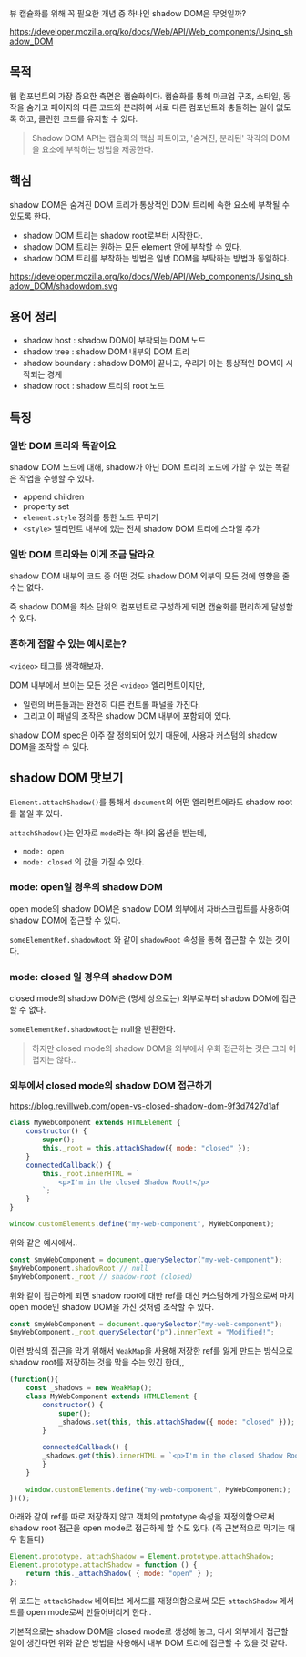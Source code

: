
뷰 캡슐화를 위해 꼭 필요한 개념 중 하나인 shadow DOM은 무엇일까?

https://developer.mozilla.org/ko/docs/Web/API/Web_components/Using_shadow_DOM

## 목적

웹 컴포넌트의 가장 중요한 측면은 캡슐화이다. 
캡슐화를 통해 마크업 구조, 스타일, 동작을 숨기고 페이지의 다른 코드와 분리하여 서로 다른 컴포넌트와 충돌하는 일이 없도록 하고, 클린한 코드를 유지할 수 있다.

>Shadow DOM API는 캡슐화의 핵심 파트이고, '숨겨진, 분리된' 각각의 DOM을 요소에 부착하는 방법을 제공한다.

## 핵심

shadow DOM은 숨겨진 DOM 트리가 통상적인 DOM 트리에 속한 요소에 부착될 수 있도록 한다.
- shadow DOM 트리는 shadow root로부터 시작한다.
- shadow DOM 트리는 원하는 모든 element 안에 부착할 수 있다.
- shadow DOM 트리를 부착하는 방법은 일반 DOM을 부탁하는 방법과 동일하다.

https://developer.mozilla.org/ko/docs/Web/API/Web_components/Using_shadow_DOM/shadowdom.svg

## 용어 정리

- shadow host : shadow DOM이 부착되는 DOM 노드
- shadow tree : shadow DOM 내부의 DOM 트리
- shadow boundary : shadow DOM이 끝나고, 우리가 아는 통상적인 DOM이 시작되는 경계
- shadow root : shadow 트리의 root 노드

## 특징

### 일반 DOM 트리와 똑같아요 

shadow DOM 노드에 대해, shadow가 아닌 DOM 트리의 노드에 가할 수 있는 똑같은 작업을 수행할 수 있다.
- append children
- property set
- `element.style` 정의를 통한 노드 꾸미기
- `<style>` 엘리먼트 내부에 있는 전체 shadow DOM 트리에 스타일 추가

### 일반 DOM 트리와는 이게 조금 달라요

shadow DOM 내부의 코드 중 어떤 것도 shadow DOM 외부의 모든 것에 영향을 줄 수는 없다.

즉 shadow DOM을 최소 단위의 컴포넌트로 구성하게 되면 캡슐화를 편리하게 달성할 수 있다.

### 흔하게 접할 수 있는 예시로는?

`<video>` 태그를 생각해보자.

DOM 내부에서 보이는 모든 것은 `<video>` 엘리먼트이지만,
- 일련의 버튼들과는 완전히 다른 컨트롤 패널을 가진다.
- 그리고 이 패널의 조작은 shadow DOM 내부에 포함되어 있다.

shadow DOM spec은 아주 잘 정의되어 있기 때문에, 사용자 커스텀의 shadow DOM을 조작할 수 있다.

## shadow DOM 맛보기

`Element.attachShadow()`를 통해서 `document`의 어떤 엘리먼트에라도 shadow root를 붙일 후 있다.

`attachShadow()`는 인자로 `mode`라는 하나의 옵션을 받는데,
- `mode: open`
- `mode: closed` 의 값을 가질 수 있다.

### mode: open일 경우의 shadow DOM

open mode의 shadow DOM은 shadow DOM 외부에서 자바스크립트를 사용하여 shadow DOM에 접근할 수 있다.

`someElementRef.shadowRoot` 와 같이 `shadowRoot` 속성을 통해 접근할 수 있는 것이다.

### mode: closed 일 경우의 shadow DOM

closed mode의 shadow DOM은 (명세 상으로는) 외부로부터 shadow DOM에 접근할 수 없다.

`someElementRef.shadowRoot`는 null을 반환한다. 

> 하지만 closed mode의 shadow DOM을 외부에서 우회 접근하는 것은 그리 어렵지는 않다..

### 외부에서 closed mode의 shadow DOM 접근하기

https://blog.revillweb.com/open-vs-closed-shadow-dom-9f3d7427d1af

```js
class MyWebComponent extends HTMLElement {  
    constructor() {  
        super();  
        this._root = this.attachShadow({ mode: "closed" });
    }  
    connectedCallback() {  
        this._root.innerHTML = `  
            <p>I'm in the closed Shadow Root!</p>  
        `;  
    }  
}

window.customElements.define("my-web-component", MyWebComponent);
```

위와 같은 예시에서..

```js
const $myWebComponent = document.querySelector("my-web-component");  
$myWebComponent.shadowRoot // null  
$myWebComponent._root // shadow-root (closed)
```

위와 같이 접근하게 되면 shadow root에 대한 ref를 대신 커스텀하게 가짐으로써 마치 open mode인 shadow DOM을 가진 것처럼 조작할 수 있다.

```js
const $myWebComponent = document.querySelector("my-web-component");  
$myWebComponent._root.querySelector("p").innerText = "Modified!";
```

이런 방식의 접근을 막기 위해서 `WeakMap`을 사용해 저장한 ref를 잃게 만드는 방식으로 shadow root를 저장하는 것을 막을 수는 있긴 한데,,

```js
(function(){  
	const _shadows = new WeakMap();
	class MyWebComponent extends HTMLElement {  
		constructor() {  
			super();  
			_shadows.set(this, this.attachShadow({ mode: "closed" }));  
		}
		 
		connectedCallback() {  
		_shadows.get(this).innerHTML = `<p>I'm in the closed Shadow Root</p>`;  
		}  
	}  
  
	window.customElements.define("my-web-component", MyWebComponent);  
})();
```

아래와 같이 ref를 따로 저장하지 않고 객체의 prototype 속성을 재정의함으로써 shadow root 접근을 open mode로 접근하게 할 수도 있다. (즉 근본적으로 막기는 매우 힘들다)

```js
Element.prototype._attachShadow = Element.prototype.attachShadow;  
Element.prototype.attachShadow = function () {  
	return this._attachShadow( { mode: "open" } );  
};
```

위 코드는 `attachShadow` 네이티브 메서드를 재정의함으로써 모든 `attachShadow` 메서드를 open mode로써 만들어버리게 한다..

기본적으로는 shadow DOM을 closed mode로 생성해 놓고, 다시 외부에서 접근할 일이 생긴다면 위와 같은 방법을 사용해서 내부 DOM 트리에 접근할 수 있을 것 같다.
